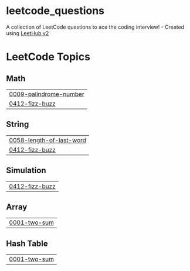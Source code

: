 # leetcode_questions
A collection of LeetCode questions to ace the coding interview! - Created using [LeetHub v2](https://github.com/arunbhardwaj/LeetHub-2.0)

<!---LeetCode Topics Start-->
# LeetCode Topics
## Math
|  |
| ------- |
| [0009-palindrome-number](https://github.com/Jasil1685/leetcode_questions/tree/master/0009-palindrome-number) |
| [0412-fizz-buzz](https://github.com/Jasil1685/leetcode_questions/tree/master/0412-fizz-buzz) |
## String
|  |
| ------- |
| [0058-length-of-last-word](https://github.com/Jasil1685/leetcode_questions/tree/master/0058-length-of-last-word) |
| [0412-fizz-buzz](https://github.com/Jasil1685/leetcode_questions/tree/master/0412-fizz-buzz) |
## Simulation
|  |
| ------- |
| [0412-fizz-buzz](https://github.com/Jasil1685/leetcode_questions/tree/master/0412-fizz-buzz) |
## Array
|  |
| ------- |
| [0001-two-sum](https://github.com/Jasil1685/leetcode_questions/tree/master/0001-two-sum) |
## Hash Table
|  |
| ------- |
| [0001-two-sum](https://github.com/Jasil1685/leetcode_questions/tree/master/0001-two-sum) |
<!---LeetCode Topics End-->